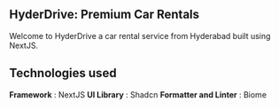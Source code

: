 ## HyderDrive: Premium Car Rentals
Welcome to HyderDrive a car rental service from Hyderabad built using NextJS.

## Technologies used
**Framework** : NextJS
**UI Library** : Shadcn
**Formatter and Linter** : Biome